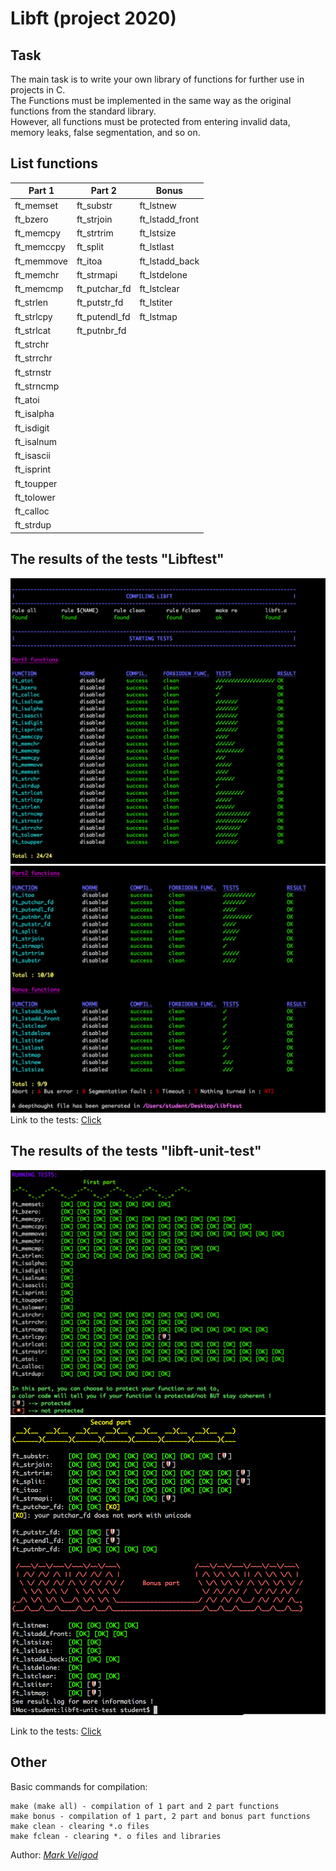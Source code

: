 # Libft (project 2020)
## Task 
The main task is to write your own library of functions for further use in projects in C.  
The Functions must be implemented in the same way as the original functions from the standard library.  
However, all functions must be protected from entering invalid data, memory leaks, false segmentation, and so on.  
## List functions  
| Part 1  | Part 2 | Bonus |
| ------------- | ------------- | ------------- |
| ft_memset  | ft_substr  | ft_lstnew  |
| ft_bzero  | ft_strjoin  | ft_lstadd_front  |
| ft_memcpy  | ft_strtrim  | ft_lstsize  |
| ft_memccpy  | ft_split  | ft_lstlast  |
| ft_memmove  | ft_itoa  | ft_lstadd_back  |
| ft_memchr  | ft_strmapi  | ft_lstdelone  |
| ft_memcmp  | ft_putchar_fd  | ft_lstclear |
| ft_strlen  | ft_putstr_fd  | ft_lstiter  |
| ft_strlcpy  |ft_putendl_fd  | ft_lstmap  |
| ft_strlcat  | ft_putnbr_fd  |  |
| ft_strchr  |   |   |
| ft_strrchr  |   |   |
| ft_strnstr  |   |   |
| ft_strncmp  |   |   |
| ft_atoi  |   |   |
| ft_isalpha  |   |   |
| ft_isdigit  |  |   |
| ft_isalnum  |   |   |
| ft_isascii  | |   |
| ft_isprint |   |   |
| ft_toupper  |   |   |
| ft_tolower  |  |   |
| ft_calloc  |   |   |
| ft_strdup  |  |   |
## The results of the tests "Libftest"
![](https://github.com/markveligod/libft/raw/master/img/1.png)  
![](https://github.com/markveligod/libft/raw/master/img/2.png) 
Link to the tests: [Click](https://github.com/jtoty/Libftest)
## The results of the tests "libft-unit-test"
![](https://github.com/markveligod/libft/raw/master/img/3.png)  
![](https://github.com/markveligod/libft/raw/master/img/4.png)  
  
Link to the tests: [Click](https://github.com/alelievr/libft-unit-test)
## Other
Basic commands for compilation:
```
make (make all) - compilation of 1 part and 2 part functions  
make bonus - compilation of 1 part, 2 part and bonus part functions  
make clean - clearing *.o files  
make fclean - clearing *. o files and libraries  
```
  
Author: *[Mark Veligod](https://github.com/markveligod)*
